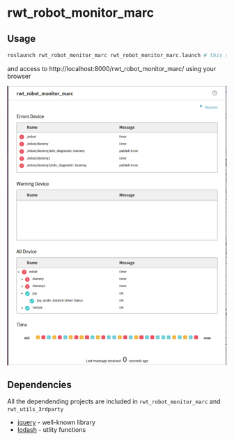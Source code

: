 rwt_robot_monitor_marc
========

Usage
-----
```sh
roslaunch rwt_robot_monitor_marc rwt_robot_monitor_marc.launch # this starts roswww and rosbridge_server
```

and access to http://localhost:8000/rwt_robot_monitor_marc/ using your browser

![rwt_robot_monitor_marc.png](images/rwt_robot_monitor_marc.png "rwt_robot_monitor_marc.png")

Dependencies
------------
All the dependending projects are included in `rwt_robot_monitor_marc` and `rwt_utils_3rdparty`

* [jquery](http://jquery.com) - well-known library
* [lodash](https://github.com/lodash/lodash) - utlity functions